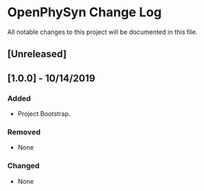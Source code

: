 # OpenPhySyn Change Log

All notable changes to this project will be documented in this file.

## [Unreleased]

## [1.0.0] - 10/14/2019

### Added

-   Project Bootstrap.

### Removed

-   None

### Changed

-   None
